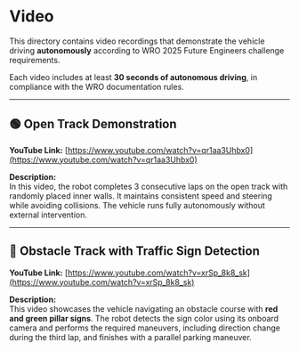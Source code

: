 # Video

This directory contains video recordings that demonstrate the vehicle driving **autonomously** according to WRO 2025 Future Engineers challenge requirements.

Each video includes at least **30 seconds of autonomous driving**, in compliance with the WRO documentation rules.

---

## 🟢 Open Track Demonstration

**YouTube Link:** [https://www.youtube.com/watch?v=qr1aa3Uhbx0](https://www.youtube.com/watch?v=qr1aa3Uhbx0)

**Description:**  
In this video, the robot completes 3 consecutive laps on the open track with randomly placed inner walls. It maintains consistent speed and steering while avoiding collisions. The vehicle runs fully autonomously without external intervention.

---

## 🔴 Obstacle Track with Traffic Sign Detection

**YouTube Link:** [https://www.youtube.com/watch?v=xrSp_8k8_sk](https://www.youtube.com/watch?v=xrSp_8k8_sk)

**Description:**  
This video showcases the vehicle navigating an obstacle course with **red and green pillar signs**. The robot detects the sign color using its onboard camera and performs the required maneuvers, including direction change during the third lap, and finishes with a parallel parking maneuver.
